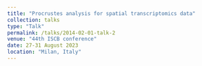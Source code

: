 ```yaml
---
title: "Procrustes analysis for spatial transcriptomics data"
collection: talks
type: "Talk"
permalink: /talks/2014-02-01-talk-2
venue: "44th ISCB conference"
date: 27-31 August 2023
location: "Milan, Italy"
---
```

